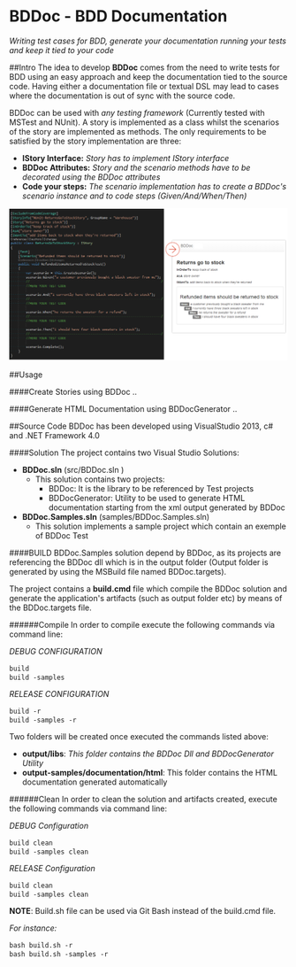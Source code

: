 # BDDoc - BDD Documentation  
*Writing test cases for BDD, generate your documentation running your tests and keep it tied to your code*

##Intro
The idea to develop **BDDoc** comes from the need to write tests for BDD using an easy approach and keep the documentation tied to the source code. 
Having either a documentation file or textual DSL may lead to cases where the documentation is out of sync with the source code.

BDDoc can be used with *any testing framework* (Currently tested with MSTest and NUnit).
A story is implemented as a class whilst the scenarios of the story are implemented as methods.
The only requirements to be satisfied by the story implementation are three:
* **IStory Interface:** *Story has to implement IStory interface*
* **BDDoc Attributes:** *Story and the scenario methods have to be decorated using the BDDoc attributes*
* **Code your steps:** *The scenario implementation has to create a BDDoc's scenario instance and to code steps (Given/And/When/Then)*

![ScreenShot](https://github.com/ngallo/BDDoc/blob/master/docs/images/BDDocImg1.png)

##Usage

####Create Stories using BDDoc
..


####Generate HTML Documentation using BDDocGenerator
..

##Source Code
BDDoc has been developed using VisualStudio 2013, c# and .NET Framework 4.0

####Solution
The project contains two Visual Studio Solutions:
- **BDDoc.sln** (src/BDDoc.sln )
    - This solution contains two projects:
        - BDDoc: It is the library to be referenced by Test projects
        - BDDocGenerator: Utility to be used to generate HTML documentation starting from the xml output generated by BDDoc
- **BDDoc.Samples.sln** (samples/BDDoc.Samples.sln)
    - This solution implements a sample project which contain an exemple of BDDoc Test

####BUILD
BDDoc.Samples solution depend by BDDoc, as its projects are referencing the
BDDoc dll which is in the output folder (Output folder is generated by using the MSBuild file named BDDoc.targets).

The project contains a **build.cmd** file which compile the BDDoc solution and generate the application's artifacts (such as output folder etc) by means of the BDDoc.targets file.

######Compile
In order to compile execute the following commands via command line:

*DEBUG CONFIGURATION*
```
build
build -samples
```

*RELEASE CONFIGURATION*

```
build -r
build -samples -r
```

Two folders will be created once executed the commands listed above:
- **output/libs**: *This folder contains the BDDoc Dll and BDDocGenerator Utility*
- **output-samples/documentation/html**: This folder contains the HTML documentation generated automatically

######Clean
In order to clean the solution and artifacts created, execute the following commands via command line:

*DEBUG Configuration*
```
build clean
build -samples clean
```

*RELEASE Configuration*

```
build clean
build -samples clean
```

**NOTE**: Build.sh file can be used via Git Bash instead of the build.cmd file.

*For instance:*
```
bash build.sh -r
bash build.sh -samples -r
```
